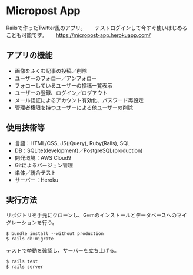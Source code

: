 # Micropost App

Railsで作ったTwitter風のアプリ。　　
テストログインして今すぐ使いはじめることも可能です。　　
https://micropost-app.herokuapp.com/

## アプリの機能

- 画像をふくむ記事の投稿／削除
- ユーザーのフォロー／アンフォロー
- フォローしているユーザーの投稿一覧表示
- ユーザーの登録、ログイン／ログアウト
- メール認証によるアカウント有効化、パスワード再設定
- 管理者権限を持つユーザーによる他ユーザーの削除

## 使用技術等

- 言語：HTML/CSS, JS(jQuery), Ruby(Rails), SQL
- DB：SQLite(development)／PostgreSQL(production)
- 開発環境：AWS Cloud9
- Gitによるバージョン管理
- 単体／統合テスト
- サーバー：Heroku

## 実行方法

リポジトリを手元にクローンし、Gemのインストールとデータベースへのマイグレーションを行う。

```
$ bundle install --without production
$ rails db:migrate
```

テストで挙動を確認し、サーバーを立ち上げる。

```
$ rails test
$ rails server
```
